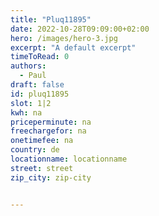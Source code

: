 ```yaml
---
title: "Pluq11895"
date: 2022-10-28T09:09:00+02:00
hero: /images/hero-3.jpg
excerpt: "A default excerpt"
timeToRead: 0
authors:
  - Paul
draft: false
id: pluq11895
slot: 1|2
kwh: na
priceperminute: na
freechargefor: na
onetimefee: na
country: de
locationname: locationname
street: street
zip_city: zip-city


---
```

